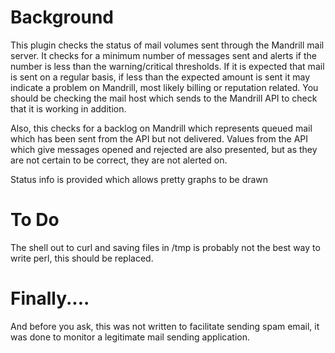 # Background
This plugin checks the status of mail volumes sent through the Mandrill mail server. 
It checks for a minimum number of messages sent and alerts if the number is less than the warning/critical thresholds. 
If it is expected that mail is sent on a regular basis, if less than the expected amount 
is sent it may indicate a problem on Mandrill, most likely billing or reputation related. 
You should be checking the mail host which sends to the Mandrill API to check that it is working in addition.

Also, this checks for a backlog on Mandrill which represents queued mail which has been sent from the 
API but not delivered. Values from the API which give messages opened and rejected are also presented, 
but as they are not certain to be correct, they are not alerted on.

Status info is provided which allows pretty graphs to be drawn

# To Do
The shell out to curl and saving files in /tmp is probably not the best way to write perl, this should be replaced.

# Finally....
And before you ask, this was not written to facilitate sending spam email, it was done to monitor a 
legitimate mail sending application.
